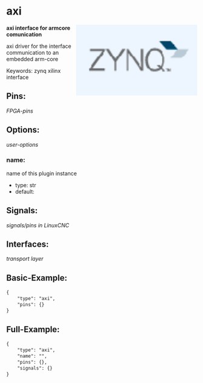 # axi

<img align="right" width="320" src="image.png">

**axi interface for armcore comunication**

axi driver for the interface communication to an embedded arm-core

Keywords: zynq xilinx interface

## Pins:
*FPGA-pins*


## Options:
*user-options*
### name:
name of this plugin instance

 * type: str
 * default: 


## Signals:
*signals/pins in LinuxCNC*


## Interfaces:
*transport layer*


## Basic-Example:
```
{
    "type": "axi",
    "pins": {}
}
```

## Full-Example:
```
{
    "type": "axi",
    "name": "",
    "pins": {},
    "signals": {}
}
```
